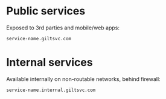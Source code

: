 # Public services

Exposed to 3rd parties and mobile/web apps:

    service-name.giltsvc.com

# Internal services

Available internally on non-routable networks, behind firewall:

    service-name.internal.giltsvc.com

